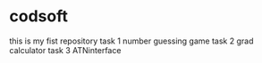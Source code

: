 # codsoft
this is my fist repository
task 1 number guessing game
task 2 grad calculator
task 3 ATNinterface
